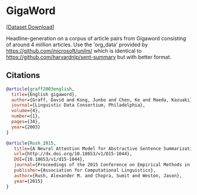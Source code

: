 # GigaWord

[[Dataset Download](http://depia.wiki/files/gigaword.tar.zst)]

Headline-generation on a corpus of article pairs from Gigaword consisting of around 4 million articles. Use the 'org_data' provided by https://github.com/microsoft/unilm/ which is identical to https://github.com/harvardnlp/sent-summary but with better format.

## Citations

```bibtex
@article{graff2003english,
  title={English gigaword},
  author={Graff, David and Kong, Junbo and Chen, Ke and Maeda, Kazuaki},
  journal={Linguistic Data Consortium, Philadelphia},
  volume={4},
  number={1},
  pages={34},
  year={2003}
}

@article{Rush_2015,
   title={A Neural Attention Model for Abstractive Sentence Summarization},
   url={http://dx.doi.org/10.18653/v1/D15-1044},
   DOI={10.18653/v1/d15-1044},
   journal={Proceedings of the 2015 Conference on Empirical Methods in Natural Language Processing},
   publisher={Association for Computational Linguistics},
   author={Rush, Alexander M. and Chopra, Sumit and Weston, Jason},
   year={2015}
}
```
